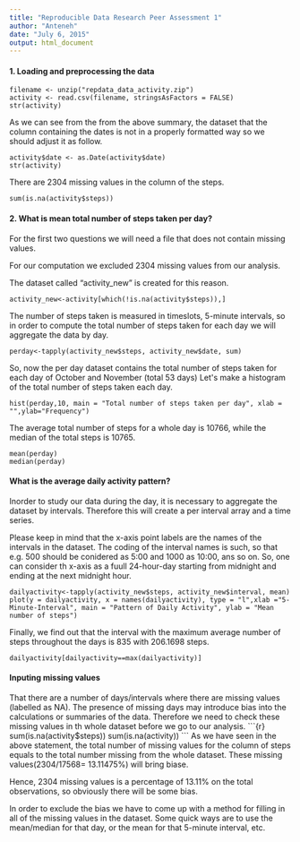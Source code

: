```yaml
---
title: "Reproducible Data Research Peer Assessment 1"
author: "Anteneh"
date: "July 6, 2015"
output: html_document
---
```


<h4> 1. Loading and preprocessing the data </h4>

```{r}
filename <- unzip("repdata_data_activity.zip")
activity <- read.csv(filename, stringsAsFactors = FALSE)
str(activity)
```
As we can see from the from the above summary, the dataset that the column containing the dates is not in a properly formatted way so we should adjust it as follow.

```{r}
activity$date <- as.Date(activity$date)
str(activity)

```
There are 2304 missing values in the column of the steps. 
```{r}
sum(is.na(activity$steps))
```

<h4> 2. What is mean total number of steps taken per day?</h4>
For the first two questions we will need a file that does not contain missing values.

For our computation we excluded 2304 missing values from our analysis.

The dataset called “activity_new” is created for this reason.

```{r, echo=FALSE}
activity_new<-activity[which(!is.na(activity$steps)),]
```
The number of steps taken is measured in timeslots, 5-minute intervals, so in order to compute the total number of steps taken for each day we will aggregate the data by day.

```{r, echo=FALSE}
perday<-tapply(activity_new$steps, activity_new$date, sum)
```
So, now the per day dataset contains the total number of steps taken for each day of October and November (total 53 days)
Let's make a histogram of the total number of steps taken each day.

```{r, echo=FALSE}
hist(perday,10, main = "Total number of steps taken per day", xlab = "",ylab="Frequency")
```
The average total number of steps for  a whole day is 10766, while the median of the total steps is 10765.
```{r}
mean(perday)
median(perday)
```
<h4> What is the average daily activity pattern?</h4>
Inorder to study our data during the day, it is necessary to aggregate the dataset by intervals.  Therefore this will create a per interval array  and a time series.

Please keep in mind that the x-axis point labels are the names of the intervals in the dataset. The coding of the interval names is such, so that e.g. 500 should be conidered as 5:00 and 1000 as 10:00, ans so on. So, one can consider th x-axis as a fuull 24-hour-day starting from midnight and ending at the next midnight hour.
```{r, echo=FALSE}
dailyactivity<-tapply(activity_new$steps, activity_new$interval, mean)
plot(y = dailyactivity, x = names(dailyactivity), type = "l",xlab ="5-Minute-Interval", main = "Pattern of Daily Activity", ylab = "Mean number of steps")
```
Finally, we find out that the interval with the maximum average number of steps throughout the days is 835 with 206.1698 steps.
```{r}
dailyactivity[dailyactivity==max(dailyactivity)]
```
<h4> Inputing missing values </h4>
That there are a number of days/intervals where there are missing values (labelled as NA). The presence of missing days may introduce bias into the calculations or summaries of the data. Therefore we need to check these missing values in th whole dataset before we go to our analysis.
```{r}
sum(is.na(activity$steps))
sum(is.na(activity))
```
As we have seen in  the above statement, the total number of missing values for the column of steps equals to the total number missing from the whole dataset. These missing values(2304/17568= 13.11475%) will bring biase.

Hence, 2304 missing values is a percentage of 13.11% on the total observations, so obviously there will be some bias.

In order to exclude the bias we have to come up with a method for filling in all of the missing values in the dataset. Some quick ways are to use the mean/median for that day, or the mean for that 5-minute interval, etc.

